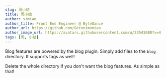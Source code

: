 ```yaml
---
slug: 周小结
title: 周小结
author: simiao
author_title: Front End Engineer @ ByteDance
author_url: https://github.com/Geronimomiao
author_image_url: https://avatars.githubusercontent.com/u/33541088?v=4
tags: [周, 小结]
---
```


Blog features are powered by the blog plugin. Simply add files to the `blog` directory. It supports tags as well!

Delete the whole directory if you don't want the blog features. As simple as that!

